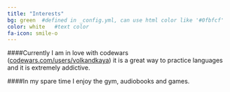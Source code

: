 ```yaml
---
title: "Interests"
bg: green  #defined in _config.yml, can use html color like '#0fbfcf'
color: white   #text color
fa-icon: smile-o
---
```


####Currently I am in love with codewars ([codewars.com/users/volkandkaya](https://codewars.com/users/volkandkaya)) it is a great way to practice languages and it is extremely addictive.

####In my spare time I enjoy the gym, audiobooks and games.
